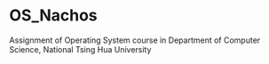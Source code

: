 # OS_Nachos
Assignment of Operating System course in Department of Computer Science, National Tsing Hua University
